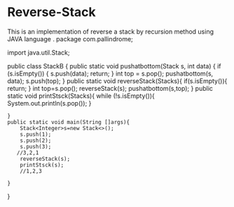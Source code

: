 # Reverse-Stack
This is an implementation of reverse a stack by recursion method using JAVA language .
package com.pallindrome;

import java.util.Stack;

public class StackB {
    public static void pushatbottom(Stack<Integer> s, int data) {
        if (s.isEmpty()) {
            s.push(data);
            return;
        }
        int top = s.pop();
        pushatbottom(s, data);
        s.push(top);
    }
    public static void reverseStack(Stack<Integer>s){
        if(s.isEmpty()){
            return;
        }
        int top=s.pop();
        reverseStack(s);
        pushatbottom(s,top);
    }
    public static void printStsck(Stack<Integer>s){
        while (!s.isEmpty()){
            System.out.println(s.pop());
        }

    }
    public static void main(String []args){
        Stack<Integer>s=new Stack<>();
        s.push(1);
        s.push(2);
        s.push(3);
       //3,2,1
        reverseStack(s);
        printStsck(s);
        //1,2,3

    }
}
